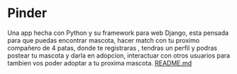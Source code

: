 # Pinder
Una app hecha con Python y su framework para web Django, esta pensada para que puedas encontrar mascota, hacer match con tu proximo compañero de 4 patas, donde te registraras , tendras un perfil y podras postear tu mascota y darla en adopcion, interactuar con otros usuarios para tambien vos poder adoptar a tu proxima mascota.
[README.md](https://github.com/flicciardi3112/Pinder/files/9184364/README.md)
